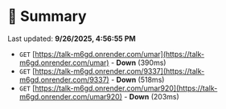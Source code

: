 # 📖 Summary
Last updated: **9/26/2025, 4:56:55 PM**

- `GET` [https://talk-m6gd.onrender.com/umar](https://talk-m6gd.onrender.com/umar) - **Down** (390ms)
- `GET` [https://talk-m6gd.onrender.com/9337](https://talk-m6gd.onrender.com/9337) - **Down** (518ms)
- `GET` [https://talk-m6gd.onrender.com/umar920](https://talk-m6gd.onrender.com/umar920) - **Down** (203ms)
